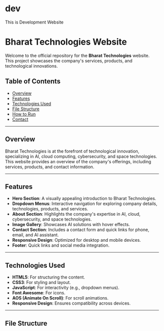 # dev
This is Development Website
# Bharat Technologies Website

Welcome to the official repository for the **Bharat Technologies** website. This project showcases the company's services, products, and technological innovations.

## Table of Contents

- [Overview](#overview)
- [Features](#features)
- [Technologies Used](#technologies-used)
- [File Structure](#file-structure)
- [How to Run](#how-to-run)
- [Contact](#contact)

---

## Overview

Bharat Technologies is at the forefront of technological innovation, specializing in AI, cloud computing, cybersecurity, and space technologies. This website provides an overview of the company's offerings, including services, products, and contact information.

---

## Features

- **Hero Section**: A visually appealing introduction to Bharat Technologies.
- **Dropdown Menus**: Interactive navigation for exploring company details, technologies, products, and services.
- **About Section**: Highlights the company's expertise in AI, cloud, cybersecurity, and space technologies.
- **Image Gallery**: Showcases AI solutions with hover effects.
- **Contact Section**: Includes a contact form and quick links for phone, email, and AI assistant.
- **Responsive Design**: Optimized for desktop and mobile devices.
- **Footer**: Quick links and social media integration.

---

## Technologies Used

- **HTML5**: For structuring the content.
- **CSS3**: For styling and layout.
- **JavaScript**: For interactivity (e.g., dropdown menus).
- **Font Awesome**: For icons.
- **AOS (Animate On Scroll)**: For scroll animations.
- **Responsive Design**: Ensures compatibility across devices.

---

## File Structure
